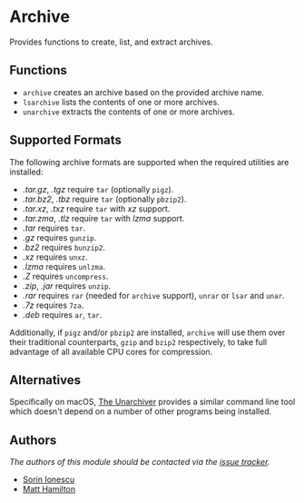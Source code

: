 # Archive

Provides functions to create, list, and extract archives.

## Functions

- `archive` creates an archive based on the provided archive name.
- `lsarchive` lists the contents of one or more archives.
- `unarchive` extracts the contents of one or more archives.

## Supported Formats

The following archive formats are supported when the required utilities are
installed:

- *.tar.gz*, *.tgz* require `tar` (optionally `pigz`).
- *.tar.bz2*, *.tbz* require `tar` (optionally `pbzip2`).
- *.tar.xz*, *.txz* require `tar` with *xz* support.
- *.tar.zma*, *.tlz* require `tar` with *lzma* support.
- *.tar* requires `tar`.
- *.gz* requires `gunzip`.
- *.bz2* requires `bunzip2`.
- *.xz* requires `unxz`.
- *.lzma* requires `unlzma`.
- *.Z* requires `uncompress`.
- *.zip*, *.jar* requires `unzip`.
- *.rar* requires `rar` (needed for `archive` support), `unrar` or `lsar` and `unar`.
- *.7z* requires `7za`.
- *.deb* requires `ar`, `tar`.

Additionally, if `pigz` and/or `pbzip2` are installed, `archive` will use them
over their traditional counterparts, `gzip` and `bzip2` respectively, to take
full advantage of all available CPU cores for compression.

## Alternatives

Specifically on macOS, [The Unarchiver][1] provides a similar command line tool
which doesn't depend on a number of other programs being installed.

## Authors

*The authors of this module should be contacted via the [issue tracker][1].*

- [Sorin Ionescu](https://github.com/sorin-ionescu)
- [Matt Hamilton](https://github.com/Eriner)

[1]: https://theunarchiver.com/command-line
